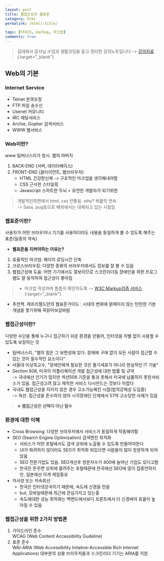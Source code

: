 ```yaml
---
layout: post
title: 웹접근성과 웹표준
category: html
permalink: /html/:title/

tags: [html5, markup, 마크업]
comments: true
---
```

>김데레사 강사님 수업과 생활코딩을 듣고 정리한 강의노트입니다 -> [강의자료](https://github.com/seulbinim/FC-FDS/blob/master/PDF/%E1%84%8B%E1%85%B0%E1%86%B8%E1%84%91%E1%85%AD%E1%84%8C%E1%85%AE%E1%86%AB%E1%84%80%E1%85%AA%20%E1%84%8B%E1%85%B0%E1%86%B8%E1%84%8C%E1%85%A5%E1%86%B8%E1%84%80%E1%85%B3%E1%86%AB%E1%84%89%E1%85%A5%E1%86%BC.pdf){:target="_blank"}

## **Web의 기본**  

### Internet Service
* Telnet 원격조정
* FTP 파일 송수신
* Usenet 커뮤니티
* IRC 채팅서비스
* Archie, Gopher 검색서비스
* WWW 웹서비스

### Web이란?
www 팀버너스리가 창시. 웹의 아버지
1. BACK-END (서버, 데이터베이스)
2. FRONT-END (클라이언트, 웹브라우저)
    * HTML 건강한신체 -> 구조적인 마크업을 생각해내야함 
    * CSS 근사한 스타일링
    * Javascript 스마트한 두뇌 > 유연한 개발자가 되기위한  

>개발적인측면에서 html, css 안좋음. why? 복붙의 연속  
-> Sass, pug등으로 해외에서는 대체되고 있는 시점임

### 웹표준이란?
사용자가 어떤 브라우저나 기기를 사용하더라도 내용을 동일하게 볼 수 있도록 해주는 표준(일종의 약속)  

* **웹표준을 지켜야하는 이유는?**
1. 효율적인 마크업: 페이지 로딩시간 단축
2. 크로스브라우징: 다양한 종류의 브라우저에서도 정보를 잘 볼 수 있음
3. 웹접근성에 도움: 어떤 기기에서도 잘보이므로 스크린리더등 장애인을 위한 프로그램도 잘 동작하여 접근성이 좋아짐

>* 마크업 작성하며 틈틈히 확인하도록 -> [W3C Markup검증 서비스](http://validator.kldp.org/){:target="_blank"}  
* 추천책. 제프리젤드만의 웹표준가이드 : 시대의 변화에 얽매이지 않는 탄탄한 기본개념을 쌓기위해 꼭읽어보길바람

### 웹접근성이란?
다양한 수단을 통해 누구나 접근하기 쉬운 환경을 만들어, 인터넷을 차별 없이 사용할 수 있도록 보장하는 것
* 팀버너스리, "웹의 힘은 그 보편성에 있다. 장애에 구애 없이 모든 사람이 접근할 수 있는 것이 필수적인 요소이다"
* 서울대 이상묵교수, "장애인에게 필요한 것은 줄기세포가 아니라 현실적인 IT 기술"
* Section 508, 미국의 어플리케이션 개발 접근성에 대한 법률 및 규약  
-> 국내에선 인기가 많지만 섹션508 기준을 통과 못해서 미국에 납품하지 못한서비스가 있음. 접근성고려 않고 제작한 서비스 다시만드는 것보다 어렵다
* 국내도 웹접근성을 지키지 않은 경우 고소가능해진 시점(법적강제성 도입중)   
-> 옥션. 접근성을 준수하지 않아 시각장애인 단체에서 57억 고소당한 사례가 있음  

> **※ 웹접근성은 선택이 아닌 필수**

### 환경에 대한 이해
* Cross Browsing: 다양한 브라우저에서 서비스가 동일하게 작동해야함
* SEO (Search Engine Optimization) 검색엔진 최적화  
    * 서비스가 어떤 포털에서도 검색 상위에 노출될 수 있도록 만들어야한다  
    * UI가 화려하지 않더라도 SEO가 최적화 되있으면 사람들이 많이 방문하게 되어있음  
    * SEO 전문기업도 있음. SEO개선후 방문자수가 400배 늘어난 기업도 있다고함  
    * 한국은 돈주면 상위에 올려주는 포털때문에 한국에선 SEO에 많이 집중안하지만, 일본에선 이게 제일중요
* 저사양 또는 저속회선
    * 한국은 인터넷강국이기 때문에, 속도에 신경을 안씀
    * but, 모바일때문에 최근에 관심가지고 있는중
    * 속도에대한 성능 최적화는 백엔드에서보다 프론트에서 더 신경써야 효율이 높아질 수 있음

### 웹접근성을 위한 2가지 방법론

1. 가이드라인 준수   
WCAG (Web Content Accessibility Gudeline)
2. 표준 준수  
WAI-ARIA (Web Accessibility Initative-Accessible Rich Internet Applications) 대부분의 상용 브라우저들과 스크린리더 기기는 ARIA를 지원
